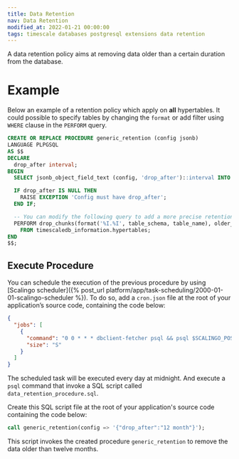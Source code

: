 ```yaml
---
title: Data Retention
nav: Data Retention
modified_at: 2022-01-21 00:00:00
tags: timescale databases postgresql extensions data retention
---
```


A data retention policy aims at removing data older than a certain duration from the database.

# Example

Below an example of a retention policy which apply on __all__ hypertables.
It could possible to specify tables by changing the `format` or add filter using
`WHERE` clause in the `PERFORM` query.

```sql
CREATE OR REPLACE PROCEDURE generic_retention (config jsonb)
LANGUAGE PLPGSQL
AS $$
DECLARE
  drop_after interval;
BEGIN
  SELECT jsonb_object_field_text (config, 'drop_after')::interval INTO STRICT drop_after;

  IF drop_after IS NULL THEN
    RAISE EXCEPTION 'Config must have drop_after';
  END IF;

  -- You can modify the following query to add a more precise retention policy.
  PERFORM drop_chunks(format('%I.%I', table_schema, table_name), older_than => drop_after)
    FROM timescaledb_information.hypertables;
END
$$;
```


## Execute Procedure

You can schedule the execution of the previous procedure by using
[Scalingo scheduler]({% post_url platform/app/task-scheduling/2000-01-01-scalingo-scheduler %}).
To do so, add a `cron.json` file at the root of your application’s source code,
containing the code below:

```json
{
  "jobs": [
    {
      "command": "0 0 * * * dbclient-fetcher psql && psql $SCALINGO_POSTGRESQL_URL -f data_retention_procedure.sql",
      "size": "S"
    }
  ]
}
```

The scheduled task will be executed every day at midnight. And execute a `psql`
command that invoke a SQL script called `data_retention_procedure.sql`.

Create this SQL script file at the root of your application's source code containing
the code below:

```sql
call generic_retention(config => '{"drop_after":"12 month"}');
```

This script invokes the created procedure `generic_retention` to remove the data
older than twelve months.
